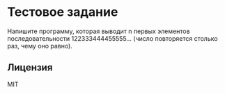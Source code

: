 # Тестовое задание
Напишите программу, которая выводит n первых элементов последовательности 122333444455555… (число повторяется столько раз, чему оно равно). 

## Лицензия
MIT

